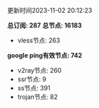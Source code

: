 更新时间2023-11-02 20:12:23

**总订阅: 287**
**总节点: 16183**
- vless节点: 263

**google ping有效节点: 742**
- v2ray节点: 260
- ssr节点: 9
- ss节点: 391
- trojan节点: 82
